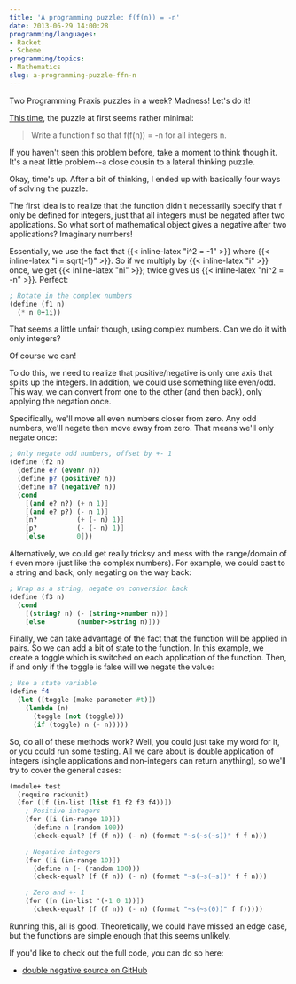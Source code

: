 ```yaml
---
title: 'A programming puzzle: f(f(n)) = -n'
date: 2013-06-29 14:00:28
programming/languages:
- Racket
- Scheme
programming/topics:
- Mathematics
slug: a-programming-puzzle-ffn-n
---
```

Two Programming Praxis puzzles in a week? Madness! Let's do it!

<a href="http://programmingpraxis.com/2013/06/28/a-programming-puzzle/">This time</a>, the puzzle at first seems rather minimal:

> Write a function f so that f(f(n)) = -n for all integers n.

If you haven't seen this problem before, take a moment to think though it. It's a neat little problem--a close cousin to a lateral thinking puzzle.

<!--more-->

Okay, time's up. After a bit of thinking, I ended up with basically four ways of solving the puzzle.

The first idea is to realize that the function didn't necessarily specify that `f` only be defined for integers, just that all integers must be negated after two applications. So what sort of mathematical object gives a negative after two applications? Imaginary numbers!

Essentially, we use the fact that {{< inline-latex "i^2 = -1" >}} where {{< inline-latex "i = sqrt(-1)" >}}. So if we multiply by {{< inline-latex "i" >}} once, we get {{< inline-latex "ni" >}}; twice gives us {{< inline-latex "ni^2 = -n" >}}. Perfect:

```scheme
; Rotate in the complex numbers
(define (f1 n)
  (* n 0+1i))
```

That seems a little unfair though, using complex numbers. Can we do it with only integers? 

Of course we can!

To do this, we need to realize that positive/negative is only one axis that splits up the integers. In addition, we could use something like even/odd. This way, we can convert from one to the other (and then back), only applying the negation once. 

Specifically, we'll move all even numbers closer from zero. Any odd numbers, we'll negate then move away from zero. That means we'll only negate once:

```scheme
; Only negate odd numbers, offset by +- 1
(define (f2 n)
  (define e? (even? n))
  (define p? (positive? n))
  (define n? (negative? n))
  (cond
    [(and e? n?) (+ n 1)]
    [(and e? p?) (- n 1)]
    [n?          (+ (- n) 1)]
    [p?          (- (- n) 1)]
    [else        0]))
```

Alternatively, we could get really tricksy and mess with the range/domain of `f` even more (just like the complex numbers). For example, we could cast to a string and back, only negating on the way back:

```scheme
; Wrap as a string, negate on conversion back
(define (f3 n)
  (cond
    [(string? n) (- (string->number n))]
    [else        (number->string n)]))
```

Finally, we can take advantage of the fact that the function will be applied in pairs. So we can add a bit of state to the function. In this example, we create a toggle which is switched on each application of the function. Then, if and only if the toggle is false will we negate the value:

```scheme
; Use a state variable
(define f4
  (let ([toggle (make-parameter #t)])
    (lambda (n)
      (toggle (not (toggle)))
      (if (toggle) n (- n)))))
```

So, do all of these methods work? Well, you could just take my word for it, or you could run some testing. All we care about is double application of integers (single applications and non-integers can return anything), so we'll try to cover the general cases:

```scheme
(module+ test
  (require rackunit)
  (for ([f (in-list (list f1 f2 f3 f4))])
    ; Positive integers
    (for ([i (in-range 10)])
      (define n (random 100))
      (check-equal? (f (f n)) (- n) (format "~s(~s(~s))" f f n)))

    ; Negative integers
    (for ([i (in-range 10)])
      (define n (- (random 100)))
      (check-equal? (f (f n)) (- n) (format "~s(~s(~s))" f f n)))

    ; Zero and +- 1
    (for ([n (in-list '(-1 0 1))])
      (check-equal? (f (f n)) (- n) (format "~s(~s(0))" f f)))))
```

Running this, all is good. Theoretically, we could have missed an edge case, but the functions are simple enough that this seems unlikely. 

If you'd like to check out the full code, you can do so here:
- <a href="https://github.com/jpverkamp/small-projects/blob/master/blog/double-negative.rkt">double negative source on GitHub</a>